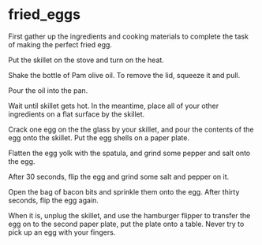 fried_eggs
==========


First gather up the ingredients and cooking materials to complete the task of making the perfect fried egg.

Put the skillet on the stove and turn on the heat.

Shake the bottle of Pam olive oil. To remove the lid, squeeze it and pull.

Pour the oil into the pan.

Wait until skillet gets hot. In the meantime, place all of your other ingredients on a flat surface by the skillet.

Crack one egg on the the glass by your skillet, and pour the contents of the egg onto the skillet. Put the egg shells on a paper plate.

Flatten the egg yolk with the spatula, and grind some pepper and salt onto the egg.

After 30 seconds, flip the egg and grind some salt and pepper on it.

Open the bag of bacon bits and sprinkle them onto the egg. After thirty seconds, flip the egg again.

When it is, unplug the skillet, and use the hamburger flipper to transfer the egg on to the second paper plate, put the plate onto a table. Never try to pick up an egg with your fingers. 

